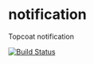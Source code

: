 notification
============

Topcoat notification

[![Build Status](https://travis-ci.org/topcoat/notification.png?branch=master)](https://travis-ci.org/topcoat/notification)
